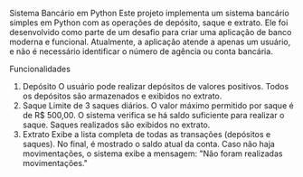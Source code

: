Sistema Bancário em Python
Este projeto implementa um sistema bancário simples em Python com as operações de depósito, saque e extrato. Ele foi desenvolvido como parte de um desafio para criar uma aplicação de banco moderna e funcional. Atualmente, a aplicação atende a apenas um usuário, e não é necessário identificar o número de agência ou conta bancária.

Funcionalidades
1. Depósito
O usuário pode realizar depósitos de valores positivos.
Todos os depósitos são armazenados e exibidos no extrato.
2. Saque
Limite de 3 saques diários.
O valor máximo permitido por saque é de R$ 500,00.
O sistema verifica se há saldo suficiente para realizar o saque.
Saques realizados são exibidos no extrato.
3. Extrato
Exibe a lista completa de todas as transações (depósitos e saques).
No final, é mostrado o saldo atual da conta.
Caso não haja movimentações, o sistema exibe a mensagem: "Não foram realizadas movimentações."

